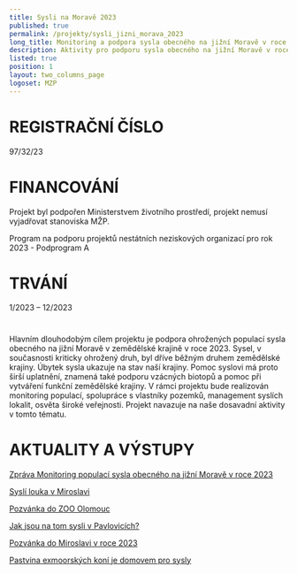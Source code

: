 ```yaml
---
title: Sysli na Moravě 2023
published: true
permalink: /projekty/sysli_jizni_morava_2023
long_title: Monitoring a podpora sysla obecného na jižní Moravě v roce 2023
description: Aktivity pro podporu sysla obecného na jižní Moravě v roce 2023
listed: true
position: 1
layout: two_columns_page
logoset: MZP
---
```

# REGISTRAČNÍ ČÍSLO

97/32/23



# FINANCOVÁNÍ

Projekt byl podpořen Ministerstvem životního prostředí, projekt nemusí vyjadřovat stanoviska MŽP.



Program na podporu projektů nestátních neziskových organizací pro rok 2023 - Podprogram A



# TRVÁNÍ

1/2023 – 12/2023







# 



Hlavním dlouhodobým cílem projektu je podpora ohrožených populací sysla obecného na jižní Moravě v zemědělské krajině v roce 2023. Sysel, v současnosti kriticky ohrožený druh, byl dříve běžným druhem zemědělské krajiny. Úbytek sysla ukazuje na stav naší krajiny. Pomoc syslovi má proto širší uplatnění, znamená také podporu vzácných biotopů a pomoc při vytváření funkční zemědělské krajiny. V rámci projektu bude realizován monitoring populací, spolupráce s vlastníky pozemků, management syslích lokalit, osvěta široké veřejnosti. Projekt navazuje na naše dosavadní aktivity v tomto tématu.



# AKTUALITY A VÝSTUPY

[Zpráva Monitoring populací sysla obecného na jižní Moravě v roce 2023](/media/Sysel_monitoring_2023.pdf)



[Syslí louka v Miroslavi](/news/syslí-louka-v-miroslavi)



[Pozvánka do ZOO Olomouc](/news/pozvánka-do-zoo-olomouc)



[Jak jsou na tom sysli v Pavlovicích?](/news/jak-jsou-na-tom-sysli-v-pavlovicích)



[Pozvánka do Miroslavi v roce 2023](/news/pozvánka-do-miroslavi-2023)



[Pastvina exmoorských koní je domovem pro sysly](/news/pastvina-exmoorských-koní-je-domovem-i-pro-sysly)

